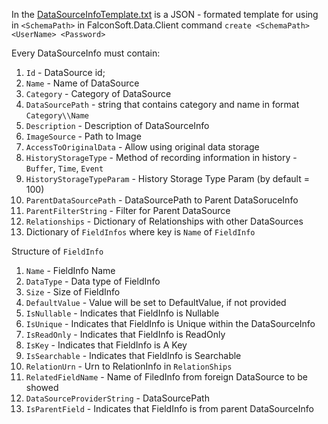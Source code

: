 In the [DataSourceInfoTemplate.txt](../DataSourceInfoTemplate.txt) is a JSON - formated template for using in `<SchemaPath>` in FalconSoft.Data.Client command `create <SchemaPath> <UserName> <Password>`

Every DataSourceInfo must contain:

1. `Id` - DataSource id;
2. `Name` - Name of DataSource
3. `Category` - Category of DataSource
4. `DataSourcePath` - string that contains category and name in format `Category\\Name`
5. `Description` - Description of DataSourceInfo 
6. `ImageSource` - Path to Image
7. `AccessToOriginalData` - Allow using original data storage
8. `HistoryStorageType` - Method of recording information in history - `Buffer`, `Time`, `Event`
9. `HistoryStorageTypeParam` - History Storage Type Param (by default = 100)
10. `ParentDataSourcePath` - DataSourcePath to Parent DataSoruceInfo
11. `ParentFilterString` - Filter for Parent DataSource
12. `Relationships` - Dictionary of Relationships with other DataSources
13. Dictionary of `FieldInfos` where key is `Name` of `FieldInfo`

 
Structure of `FieldInfo`

1. `Name` - FieldInfo Name
2. `DataType` - Data type of FieldInfo
3. `Size` - Size of FieldInfo
4. `DefaultValue` - Value will be set to DefaultValue, if not provided
5. `IsNullable` - Indicates that FieldInfo is Nullable
6. `IsUnique` - Indicates that FieldInfo is Unique within the DataSourceInfo
7. `IsReadOnly` - Indicates that FieldInfo is ReadOnly
8. `IsKey` - Indicates that FieldInfo is A Key
9. `IsSearchable` - Indicates that FieldInfo is Searchable
10. `RelationUrn` - Urn to RelationInfo in `RelationShips`
11. `RelatedFieldName` - Name of FiledInfo from foreign DataSource to be showed
12. `DataSourceProviderString` - DataSourcePath
13. `IsParentField` - Indicates that FieldInfo is from parent DataSourceInfo
